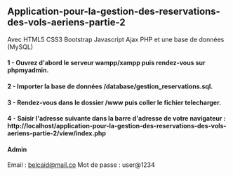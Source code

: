 ## Application-pour-la-gestion-des-reservations-des-vols-aeriens-partie-2
Avec HTML5 CSS3 Bootstrap Javascript Ajax PHP et une base de données (MySQL)


#### 1 - Ouvrez d'abord le serveur wampp/xampp puis rendez-vous sur phpmyadmin.
#### 2 - Importer la base de données /database/gestion_reservations.sql.
#### 3 - Rendez-vous dans le dossier /www puis coller le fichier telecharger.
#### 4 - Saisir l'adresse suivante dans la barre d'adresse de votre navigateur : http://localhost/application-pour-la-gestion-des-reservations-des-vols-aeriens-partie-2/view/index.php 


#### Admin 
Email : belcaid@mail.co
Mot de passe : user@1234


       
